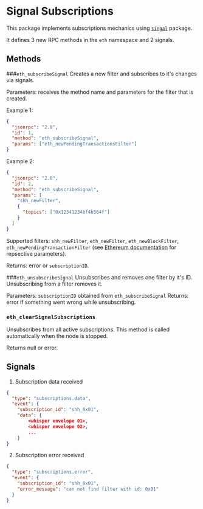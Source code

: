# Signal Subscriptions

This package implements subscriptions mechanics using [`singal`](../../signal) package.

It defines 3 new RPC methods in the `eth` namespace and 2 signals.

## Methods

###`eth_subscribeSignal`
Creates a new filter and subscribes to it's changes via signals.

Parameters: receives the method name and parameters for the filter that is created.

Example 1:
```json
{
  "jsonrpc": "2.0", 
  "id": 1,
  "method": "eth_subscribeSignal", 
  "params": ["eth_newPendingTransactionsFilter"]
}
```

Example 2:
```json
{
  "jsonrpc": "2.0", 
  "id": 2,
  "method": "eth_subscribeSignal", 
  "params": [
    "shh_newFilter",
    {
      "topics": ["0x12341234bf4b564f"]
    }
  ]
}
```

Supported filters: `shh_newFilter`, `eth_newFilter`, `eth_newBlockFilter`, `eth_newPendingTransactionFilter`
(see [Ethereum documentation](https://github.com/ethereum/wiki/wiki/JSON-RPC) for repsective parameters).

Returns: error or `subscriptionID`.


###`eth_unsubscribeSignal`
Unsubscribes and removes one filter by it's ID.
Unsubscribing from a filter removes it.

Parameters: `subscriptionID` obtained from `eth_subscribeSignal`
Returns: error if something went wrong while unsubscribing.

### `eth_clearSignalSubscriptions`
Unsubscribes from all active subscriptions. This method is called automatically
when the node is stopped.

Returns null or error.


## Signals

1. Subscription data received

```json
{
  "type": "subscriptions.data",
  "event": {
    "subscription_id": "shh_0x01",
    "data": {
        <whisper envelope 01>,
        <whisper envelope 02>,
        ...
    }
}
```

2. Subscription error received

```json
{
  "type": "subscriptions.error",
  "event": {
    "subscription_id": "shh_0x01",
    "error_message": "can not find filter with id: 0x01"
  }
}
```


